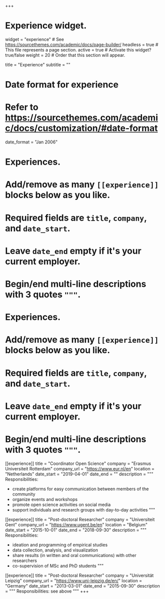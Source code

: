 +++
# Experience widget.
widget = "experience"  # See https://sourcethemes.com/academic/docs/page-builder/
headless = true  # This file represents a page section.
active = true  # Activate this widget? true/false
weight = 20  # Order that this section will appear.

title = "Experience"
subtitle = ""

# Date format for experience
#   Refer to https://sourcethemes.com/academic/docs/customization/#date-format
date_format = "Jan 2006"

# Experiences.
#   Add/remove as many `[[experience]]` blocks below as you like.
#   Required fields are `title`, `company`, and `date_start`.
#   Leave `date_end` empty if it's your current employer.
#   Begin/end multi-line descriptions with 3 quotes `"""`.

# Experiences.
#   Add/remove as many `[[experience]]` blocks below as you like.
#   Required fields are `title`, `company`, and `date_start`.
#   Leave `date_end` empty if it's your current employer.
#   Begin/end multi-line descriptions with 3 quotes `"""`.
[[experience]]
  title = "Coordinator Open Science"
  company = "Erasmus Universiteit Rotterdam"
  company_url = "https://www.eur.nl/en"
  location = "Netherlands"
  date_start = "2019-04-01"
  date_end = ""
  description = """
  Responsibilities:
  
  * create platforms for easy communication between members of the community
  * organize events and workshops
  * promote open science activities on social media
  * support individuals and research groups with day-to-day activities
  """

[[experience]]
  title = "Post-doctoral Researcher"
  company = "Universiteit Gent"
  company_url = "https://www.ugent.be/en"
  location = "Belgium"
  date_start = "2015-10-01"
  date_end = "2018-09-30"
  description = """
  Responsibilities:
  
  * ideation and programming of empirical studies
  * data collection, analysis, and visualization
  * share results (in written and oral communications) with other researchers
  * co-supervision of MSc and PhD students
  """

[[experience]]
  title = "Post-doctoral Researcher"
  company = "Universität Leipzig"
  company_url = "https://www.uni-leipzig.de/en/"
  location = "Germany"
  date_start = "2013-03-01"
  date_end = "2015-09-30"
  description = """
  Responsibilities: see above
  """
+++